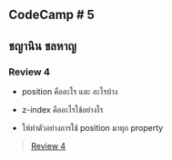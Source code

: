 ## CodeCamp # 5

## ชญานิน ชลหาญ

### Review 4

- position คืออะไร และ อะไรบ้าง

- z-index คืออะไรใช้อย่างไร

- ให้ทำตัวอย่างการใช้ position มาทุก property

> [Review 4](https://cchayanin.github.io/review4.html)